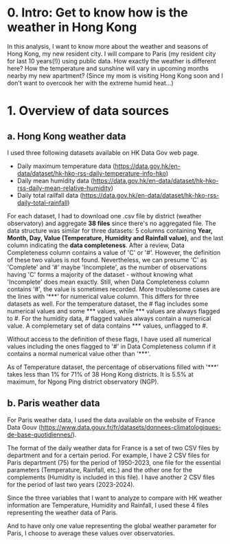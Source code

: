 # 0. Intro: Get to know how is the weather in Hong Kong

In this analysis, I want to know more about the weather and seasons of Hong Kong, my new resident city. I will compare to Paris (my resident city for last 10 years(!)) using public data. How exactly the weather is different here? How the temperature and sunshine will vary in upcoming months nearby my new apartment? (Since my mom is visiting Hong Kong soon and I don't want to overcook her with the extreme humid heat...)

# 1. Overview of data sources
## a. Hong Kong weather data
I used three following datasets available on HK Data Gov web page. 
- Daily maximum temperature data (https://data.gov.hk/en-data/dataset/hk-hko-rss-daily-temperature-info-hko)
- Daily mean humidity data (https://data.gov.hk/en-data/dataset/hk-hko-rss-daily-mean-relative-humidity)
- Daily total railfall data (https://data.gov.hk/en-data/dataset/hk-hko-rss-daily-total-rainfall)

For each dataset, I had to download one .csv file by district (weather observatory) and aggregate **38 files** since there's no aggregated file. The data structure was similar for three datasets: 5 columns containing **Year, Month, Day, Value (Temperature, Humidity and Rainfall value)**, and the last column indicating the **data completeness**. After a review, Data Completeness column contains a value of 'C' or '#'. However, the definition of these two values is not found. Nevertheless, we can presume 'C' as 'Complete' and '#' maybe 'Incomplete', as the number of observations having 'C' forms a majority of the dataset - without knowing what 'Incomplete' does mean exactly. Still, when Data Completeness column contains '#', the value is sometimes recorded. More troublesome cases are the lines with '\*\*\*' for numerical value column. This differs for three datasets as well. For the temperature dataset, the # flag includes some numerical values and some \*\*\* values, while \*\*\* values are always flagged to #. For the humidity data, # flagged values always contain a numerical value. A complemetary set of data contains \*\*\* values, unflagged to #. 

Without access to the definition of these flags, I have used all numerical values including the ones flagged to '#' in Data Completeness column if it contains a normal numerical value other than '\*\*\*'. 

As of Temperature dataset, the percentage of observations filled with '\*\*\*' takes less than 1% for 71% of 38 Hong Kong districts. It is 5.5% at maximum, for Ngong Ping district observatory (NGP).

## b. Paris weather data

For Paris weather data, I used the data available on the website of France Data Gouv (https://www.data.gouv.fr/fr/datasets/donnees-climatologiques-de-base-quotidiennes/).

The format of the daily weather data for France is a set of two CSV files by department and for a certain period. For example, I have 2 CSV files for Paris department (75) for the period of 1950-2023, one file for the essential parameters (Temperature, Rainfall, etc.) and the other one for the complements (Humidity is included in this file). I have another 2 CSV files for the period of last two years (2023-2024).

Since the three variables that I want to analyze to compare with HK weather information are Temperature, Humidity and Rainfall, I used these 4 files representing the weather data of Paris.

And to have only one value representing the global weather parameter for Paris, I choose to average these values over observatories.  
